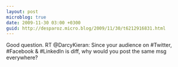 ```yaml
---
layout: post
microblog: true
date: 2009-11-30 03:00 +0300
guid: http://desparoz.micro.blog/2009/11/30/t6212916831.html
---
```

Good question. RT @DarcyKieran: Since your audience on #Twitter, #Facebook &amp; #LinkedIn is diff, why would you post the same msg everywhere?
